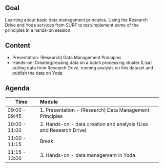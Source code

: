 ## Goal

Learning about basic data management principles. Using the Research Drive and Yoda services from SURF to test/implement some of the principles in a hands-on session.



## Content

- Presentation: (Research) Data Management Principles 
- Hands-on: Creating/reusing data on a batch processing cluster (Lisa) pulling data from Research Drive, running analysis on this dataset and publish the data on Yoda


## Agenda

| Time           | Module              | 
| -------------- |:-------------|
|  09:00 - 09:45 | 1. Presentation - (Research) Data Management Principles |                                      
|  10:00 - 11:00 | 2. Hands-on - data creation and analysis (Lisa and Research Drive)|
|  11:00 - 11:15 | Break |
|  11:15 - 13:00 | 3. Hands-on - data management in Yoda |
